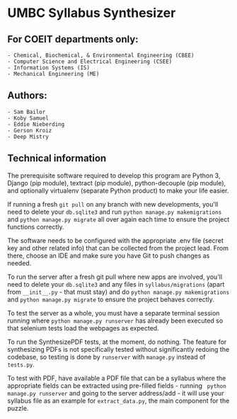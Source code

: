 # UMBC Syllabus Synthesizer

## For COEIT departments only:

    - Chemical, Biochemical, & Environmental Engineering (CBEE)
    - Computer Science and Electrical Engineering (CSEE)
    - Information Systems (IS)
    - Mechanical Engineering (ME)

## Authors:

    - Sam Bailor
    - Koby Samuel
    - Eddie Nieberding
    - Gerson Kroiz
    - Deep Mistry

## Technical information
The prerequisite software required to develop this program are Python 3, Django (pip module), textract (pip module), python-decouple (pip module), and optionally virtualenv (separate Python product) to make your life easier.

If running a fresh ```git pull``` on any branch with new developments, you'll need to delete your ```db.sqlite3``` and run ```python manage.py makemigrations``` and ```python manage.py migrate``` all over again each time to ensure the project functions correctly.

The software needs to be configured with the appropriate .env file (secret key and other related info) that can be collected from the project lead. From there, choose an IDE and make sure you have Git to push changes as needed.

To run the server after a fresh git pull where new apps are involved, you'll need to delete your ```db.sqlite3``` and any files in ```syllabus/migrations``` (apart from ```__init__.py``` - that must stay) and do ```python manage.py makemigrations``` and ```python manage.py migrate``` to ensure the project behaves correctly.

To test the server as a whole, you must have a separate terminal session running where ```python manage.py runserver``` has already been executed so that selenium tests load the webpages as expected.

To run the SynthesizePDF tests, at the moment, do nothing. The feature for synthesizing PDFs is not specifically tested without significantly redoing the codebase, so testing is done by ```runserver``` with ```manage.py``` instead of ```tests.py```.

To test with PDF, have available a PDF file that can be a syllabus where the appropriate fields can be extracted using pre-filled fields - running ```
python manage.py runserver``` and going to the server address/add - it will use your syllabus file as an example for ```extract_data.py```, the main component for the puzzle. 
